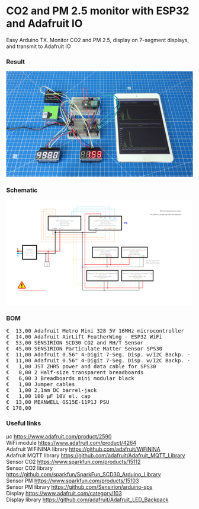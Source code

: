 # CO2 and PM 2.5 monitor with ESP32 and Adafruit IO

Easy Arduino TX. Monitor CO2 and PM 2.5, display on 7-segment displays, and transmit to Adafruit IO

### Result

![](Assets/13d%20result.jpg)

### Schematic

![](Assets/13d%20schematic.png)

### BOM

<pre>
€  13,00 Adafruit Metro Mini 328 5V 16MHz microcontroller
€  14,00 Adafruit AirLift FeatherWing - ESP32 WiFi
€  53,00 SENSIRION SCD30 CO2 and RH/T Sensor
€  45,00 SENSIRION Particulate Matter Sensor SPS30
€  11,00 Adafruit 0.56" 4-Digit 7-Seg. Disp. w/I2C Backp. - White
€  11,00 Adafruit 0.56" 4-Digit 7-Seg. Disp. w/I2C Backp. - Red
€   1,00 JST ZHR5 power and data cable for SPS30
€   8,00 2 Half-size transparent breadboards
€   6,00 3 Breadboards mini modular black
€   1,00 Jumper cables
€   1,00 2,1mm DC barrel-jack
€   1,00 100 µF 10V el. cap
€  13,00 MEANWELL GS15E-11P1J PSU
€ 178,00
</pre>  

### Useful links

μc https://www.adafruit.com/product/2590  
WiFi module https://www.adafruit.com/product/4264  
Adafruit WiFiNINA library https://github.com/adafruit/WiFiNINA  
Adafruit MQTT library https://github.com/adafruit/Adafruit_MQTT_Library  
Sensor CO2 https://www.sparkfun.com/products/15112  
Sensor CO2 library https://github.com/sparkfun/SparkFun_SCD30_Arduino_Library  
Sensor PM https://www.sparkfun.com/products/15103  
Sensor PM library https://github.com/Sensirion/arduino-sps  
Display https://www.adafruit.com/category/103  
Display library https://github.com/adafruit/Adafruit_LED_Backpack  

